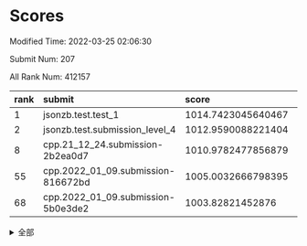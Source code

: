 # Scores

Modified Time: 2022-03-25 02:06:30

Submit Num: 207

All Rank Num: 412157

| rank |               submit               |       score        |       sigma        | pk_num |
| :--- | :--------------------------------- | :----------------- | :----------------- | :----- |
| 1    | jsonzb.test.test_1                 | 1014.7423045640467 | 0.8502785243980912 | 7967   |
| 2    | jsonzb.test.submission_level_4     | 1012.9590088221404 | 0.797863799041517  | 7970   |
| 8    | cpp.21_12_24.submission-2b2ea0d7   | 1010.9782477856879 | 0.7632822594240282 | 7967   |
| 55   | cpp.2022_01_09.submission-816672bd | 1005.0032666798395 | 0.7248004410963904 | 7959   |
| 68   | cpp.2022_01_09.submission-5b0e3de2 | 1003.82821452876   | 0.714696511712304  | 7969   |


<details>
<summary>全部</summary>

| rank |                 submit                 |       score        |       sigma        | pk_num |
| :--- | :------------------------------------- | :----------------- | :----------------- | :----- |
| 1    | jsonzb.test.test_1                     | 1014.7423045640467 | 0.8502785243980912 | 7967   |
| 2    | jsonzb.test.submission_level_4         | 1012.9590088221404 | 0.797863799041517  | 7970   |
| 3    | gobigger.level_3.submission_level_3_30 | 1011.7566126460055 | 0.7916903473593881 | 7964   |
| 4    | gobigger.level_3.submission_level_3_11 | 1011.5478265586815 | 0.7641559936501955 | 7963   |
| 5    | gobigger.level_3.submission_level_3_26 | 1011.2846855793257 | 0.7840799404865189 | 7964   |
| 6    | gobigger.level_3.submission_level_3_22 | 1011.2666914140533 | 0.7634725478862098 | 7960   |
| 7    | gobigger.level_3.submission_level_3_49 | 1011.036738109922  | 0.7554945598051332 | 7964   |
| 8    | cpp.21_12_24.submission-2b2ea0d7       | 1010.9782477856879 | 0.7632822594240282 | 7967   |
| 9    | gobigger.level_3.submission_level_3_18 | 1010.8129414633459 | 0.7662753290059494 | 7963   |
| 10   | gobigger.level_3.submission_level_3_7  | 1010.7177487726112 | 0.7657384531231609 | 7965   |
| 11   | gobigger.level_3.submission_level_3_36 | 1010.6870980233535 | 0.7841604520244865 | 7964   |
| 12   | gobigger.level_3.submission_level_3_23 | 1010.6765457862442 | 0.767092893683928  | 7968   |
| 13   | gobigger.level_3.submission_level_3_13 | 1010.5855545096933 | 0.7628615232233424 | 7963   |
| 14   | gobigger.level_3.submission_level_3_25 | 1010.4346249911481 | 0.7601739566197369 | 7966   |
| 15   | gobigger.level_3.submission_level_3_40 | 1010.4297818994016 | 0.7676698323046108 | 7967   |
| 16   | gobigger.level_3.submission_level_3_19 | 1010.2968568739917 | 0.7550600930207779 | 7966   |
| 17   | gobigger.level_3.submission_level_3_6  | 1010.2330974031994 | 0.7359262055407685 | 7962   |
| 18   | gobigger.level_3.submission_level_3_10 | 1010.2085081114842 | 0.7463946149380509 | 7964   |
| 19   | gobigger.level_3.submission_level_3_43 | 1010.1233987533018 | 0.751888514537969  | 7968   |
| 20   | gobigger.level_3.submission_level_3_28 | 1010.118832328778  | 0.744346121346368  | 7962   |
| 21   | gobigger.level_3.submission_level_3_46 | 1010.1121540254459 | 0.7646370967999427 | 7966   |
| 22   | gobigger.level_3.submission_level_3_21 | 1010.0834744002133 | 0.775213228070937  | 7965   |
| 23   | gobigger.level_3.submission_level_3_27 | 1010.0511587671367 | 0.7507101121620546 | 7965   |
| 24   | gobigger.level_3.submission_level_3_34 | 1010.0211538031724 | 0.7440639968632633 | 7966   |
| 25   | gobigger.level_3.submission_level_3_42 | 1010.0208058293116 | 0.7605435519575924 | 7965   |
| 26   | gobigger.level_3.submission_level_3_15 | 1009.9931827269114 | 0.7510883344981031 | 7968   |
| 27   | gobigger.level_3.submission_level_3_5  | 1009.991916263752  | 0.7416523166943795 | 7967   |
| 28   | gobigger.level_3.submission_level_3_9  | 1009.9918233795729 | 0.75210741866191   | 7962   |
| 29   | gobigger.level_3.submission_level_3_44 | 1009.8330853876427 | 0.7479956018258019 | 7964   |
| 30   | gobigger.level_3.submission_level_3_32 | 1009.6483521970754 | 0.7810724212135268 | 7962   |
| 31   | gobigger.level_3.submission_level_3_39 | 1009.6126601645378 | 0.7649896549095897 | 7963   |
| 32   | gobigger.level_3.submission_level_3_24 | 1009.5829642104312 | 0.7565657862515878 | 7964   |
| 33   | gobigger.level_3.submission_level_3_20 | 1009.5534481053678 | 0.763665633849082  | 7961   |
| 34   | gobigger.level_3.submission_level_3_8  | 1009.5126060435529 | 0.7438437340769299 | 7960   |
| 35   | gobigger.level_3.submission_level_3_3  | 1009.5070258720682 | 0.7672402213806332 | 7965   |
| 36   | gobigger.level_3.submission_level_3_0  | 1009.4553671337533 | 0.729960780990864  | 7970   |
| 37   | gobigger.level_3.submission_level_3_4  | 1009.4529807493689 | 0.752645979281966  | 7966   |
| 38   | gobigger.level_3.submission_level_3_45 | 1009.3620064503948 | 0.7794584697668712 | 7964   |
| 39   | gobigger.level_3.submission_level_3_12 | 1009.3149276786446 | 0.7390747218035689 | 7966   |
| 40   | gobigger.level_3.submission_level_3_2  | 1009.3031521684132 | 0.7556585132399402 | 7964   |
| 41   | gobigger.level_3.submission_level_3_38 | 1009.2992059802764 | 0.7434883060522979 | 7969   |
| 42   | gobigger.level_3.submission_level_3_35 | 1009.2839332591496 | 0.7634015644537937 | 7960   |
| 43   | gobigger.level_3.submission_level_3_16 | 1009.2564352598663 | 0.7526678966660529 | 7970   |
| 44   | gobigger.level_3.submission_level_3_33 | 1009.1998237725282 | 0.7398518036073304 | 7969   |
| 45   | gobigger.level_3.submission_level_3_14 | 1009.1265362573318 | 0.7436016283829774 | 7961   |
| 46   | gobigger.level_3.submission_level_3_1  | 1009.0689187141325 | 0.7665534416764982 | 7964   |
| 47   | gobigger.level_3.submission_level_3_48 | 1008.9972979522464 | 0.7508872939932979 | 7965   |
| 48   | gobigger.level_3.submission_level_3_41 | 1008.9629187614754 | 0.747952835383222  | 7966   |
| 49   | gobigger.level_3.submission_level_3_31 | 1008.7801569725643 | 0.7460365432832068 | 7970   |
| 50   | gobigger.level_3.submission_level_3_17 | 1008.7147022924735 | 0.74513206326832   | 7963   |
| 51   | gobigger.level_3.submission_level_3_37 | 1008.6977174465402 | 0.7386251934357486 | 7964   |
| 52   | gobigger.level_3.submission_level_3_29 | 1008.6335628351238 | 0.7428904289460181 | 7967   |
| 53   | gobigger.level_3.submission_level_3_47 | 1008.4877970456525 | 0.7427943827062501 | 7962   |
| 54   | gobigger.level_1.submission_level_1_19 | 1005.3386449982553 | 0.7196589695655697 | 7965   |
| 55   | cpp.2022_01_09.submission-816672bd     | 1005.0032666798395 | 0.7248004410963904 | 7959   |
| 56   | gobigger.level_1.submission_level_1_1  | 1004.6673242194621 | 0.7117182242117551 | 7972   |
| 57   | gobigger.level_1.submission_level_1_49 | 1004.550592180453  | 0.711717687637385  | 7965   |
| 58   | gobigger.level_1.submission_level_1_4  | 1004.5454317255524 | 0.7166413722825893 | 7967   |
| 59   | gobigger.level_1.submission_level_1_8  | 1004.5042025395649 | 0.7138696250512829 | 7966   |
| 60   | gobigger.level_1.submission_level_1_2  | 1004.4119481529807 | 0.7120873874314319 | 7961   |
| 61   | gobigger.level_1.submission_level_1_35 | 1004.324705492869  | 0.7184750599671977 | 7967   |
| 62   | gobigger.level_1.submission_level_1_37 | 1004.3165596843965 | 0.7054191730470261 | 7962   |
| 63   | gobigger.level_1.submission_level_1_40 | 1004.1432940966375 | 0.7076700848091891 | 7962   |
| 64   | gobigger.level_1.submission_level_1_14 | 1004.072748606493  | 0.7221899519733838 | 7963   |
| 65   | gobigger.level_1.submission_level_1_9  | 1004.0400352484294 | 0.7102935062964741 | 7959   |
| 66   | gobigger.level_1.submission_level_1_17 | 1004.0038905845653 | 0.7161315586349464 | 7965   |
| 67   | gobigger.level_1.submission_level_1_27 | 1003.9078102841386 | 0.7059120257225167 | 7962   |
| 68   | cpp.2022_01_09.submission-5b0e3de2     | 1003.82821452876   | 0.714696511712304  | 7969   |
| 69   | gobigger.level_1.submission_level_1_41 | 1003.8267754630523 | 0.7083775961396709 | 7964   |
| 70   | gobigger.level_1.submission_level_1_0  | 1003.7465241183673 | 0.7178969633063127 | 7961   |
| 71   | gobigger.level_1.submission_level_1_24 | 1003.6266755972646 | 0.6946805682800964 | 7965   |
| 72   | gobigger.level_1.submission_level_1_45 | 1003.591271837078  | 0.7170234646151458 | 7965   |
| 73   | gobigger.level_1.submission_level_1_32 | 1003.5664756555014 | 0.7121832767749305 | 7961   |
| 74   | gobigger.level_1.submission_level_1_13 | 1003.5544322076747 | 0.711344741822382  | 7965   |
| 75   | gobigger.level_1.submission_level_1_42 | 1003.5374243860589 | 0.7152934415498685 | 7965   |
| 76   | gobigger.level_1.submission_level_1_22 | 1003.4977373147148 | 0.7220652504733946 | 7968   |
| 77   | gobigger.level_1.submission_level_1_26 | 1003.4456815958608 | 0.7231379571777842 | 7965   |
| 78   | gobigger.level_1.submission_level_1_38 | 1003.4308621004675 | 0.7141407538957656 | 7963   |
| 79   | gobigger.level_1.submission_level_1_12 | 1003.409690840603  | 0.7278458414075377 | 7968   |
| 80   | gobigger.level_1.submission_level_1_23 | 1003.3969077073576 | 0.7198131790167761 | 7963   |
| 81   | gobigger.level_1.submission_level_1_44 | 1003.3792199677483 | 0.7173713617898279 | 7963   |
| 82   | gobigger.level_1.submission_level_1_21 | 1003.3202255919886 | 0.7032126905241998 | 7965   |
| 83   | gobigger.level_1.submission_level_1_6  | 1003.2686817872254 | 0.7123066618684912 | 7967   |
| 84   | gobigger.level_1.submission_level_1_3  | 1003.2479256630877 | 0.7186440340405644 | 7965   |
| 85   | gobigger.level_1.submission_level_1_36 | 1003.2266305025017 | 0.7125752086725698 | 7967   |
| 86   | gobigger.level_1.submission_level_1_47 | 1003.0963790578301 | 0.7084047191094575 | 7967   |
| 87   | gobigger.level_1.submission_level_1_33 | 1003.0335351680332 | 0.7120799882624107 | 7968   |
| 88   | gobigger.level_1.submission_level_1_10 | 1002.9896895424079 | 0.7266263782611259 | 7960   |
| 89   | gobigger.level_1.submission_level_1_5  | 1002.9844036134471 | 0.7181449966575844 | 7966   |
| 90   | gobigger.level_1.submission_level_1_34 | 1002.946767332851  | 0.7176058666190492 | 7966   |
| 91   | gobigger.level_1.submission_level_1_30 | 1002.9418760455598 | 0.7269217556519924 | 7967   |
| 92   | gobigger.level_1.submission_level_1_29 | 1002.8355617347559 | 0.7003040746963415 | 7972   |
| 93   | gobigger.level_1.submission_level_1_7  | 1002.8067297266971 | 0.7001044149142289 | 7966   |
| 94   | gobigger.level_1.submission_level_1_28 | 1002.7228497180907 | 0.7231065779773633 | 7963   |
| 95   | gobigger.level_1.submission_level_1_16 | 1002.7067979237394 | 0.7061630324797591 | 7966   |
| 96   | gobigger.level_1.submission_level_1_46 | 1002.6996180552183 | 0.7102134097895062 | 7969   |
| 97   | gobigger.level_1.submission_level_1_48 | 1002.6767598475815 | 0.7157942377123006 | 7963   |
| 98   | gobigger.level_1.submission_level_1_39 | 1002.6628477453974 | 0.7172932320682411 | 7966   |
| 99   | gobigger.level_1.submission_level_1_25 | 1002.575191366141  | 0.7080802349450622 | 7967   |
| 100  | gobigger.level_1.submission_level_1_15 | 1002.3645747973222 | 0.7196810317235038 | 7958   |
| 101  | gobigger.level_1.submission_level_1_31 | 1002.3571630702695 | 0.7118398544297527 | 7959   |
| 102  | gobigger.level_1.submission_level_1_20 | 1002.3428312570276 | 0.712991827827584  | 7963   |
| 103  | gobigger.level_1.submission_level_1_43 | 1002.108891464092  | 0.7176547891902122 | 7963   |
| 104  | gobigger.level_1.submission_level_1_11 | 1001.734230532151  | 0.7134385988052429 | 7959   |
| 105  | gobigger.level_1.submission_level_1_18 | 1001.0696248186338 | 0.6988330939521357 | 7965   |
| 106  | gobigger.random.submission_random_49   | 997.6669637597598  | 0.7056328974761228 | 7967   |
| 107  | gobigger.random.submission_random_31   | 997.0848692124879  | 0.7167418251243822 | 7964   |
| 108  | gobigger.random.submission_random_41   | 997.0564961473993  | 0.7142839126370981 | 7966   |
| 109  | gobigger.random.submission_random_12   | 996.950162222651   | 0.7005620226231243 | 7963   |
| 110  | gobigger.random.submission_random_8    | 996.9022091807641  | 0.709405254414902  | 7969   |
| 111  | gobigger.random.submission_random_15   | 996.8289458997222  | 0.7020391716725455 | 7960   |
| 112  | gobigger.random.submission_random_24   | 996.7457277244739  | 0.6996299240580269 | 7965   |
| 113  | gobigger.random.submission_random_1    | 996.7170463239349  | 0.7174548690223913 | 7965   |
| 114  | gobigger.random.submission_random_19   | 996.6566670978083  | 0.7222073470678344 | 7962   |
| 115  | gobigger.random.submission_random_2    | 996.5773646114116  | 0.7062250481411766 | 7966   |
| 116  | gobigger.random.submission_random_45   | 996.5613341628126  | 0.7058764659501473 | 7967   |
| 117  | gobigger.random.submission_random_13   | 996.4883386289258  | 0.7231609437341657 | 7965   |
| 118  | gobigger.random.submission_random_9    | 996.4536893151939  | 0.7178506886526275 | 7964   |
| 119  | gobigger.random.submission_random_37   | 996.3902208590566  | 0.7010959354282702 | 7964   |
| 120  | gobigger.random.submission_random_18   | 996.3893767072656  | 0.7192278763583556 | 7962   |
| 121  | gobigger.random.submission_random_35   | 996.386863277055   | 0.7066832921797986 | 7970   |
| 122  | gobigger.random.submission_random_29   | 996.3612192271833  | 0.6995748913255374 | 7968   |
| 123  | gobigger.random.submission_random_4    | 996.3382138727151  | 0.7143985193631794 | 7963   |
| 124  | gobigger.random.submission_random_11   | 996.2860886396536  | 0.7080761920411567 | 7965   |
| 125  | gobigger.random.submission_random_5    | 996.2678818107754  | 0.716073621640228  | 7966   |
| 126  | gobigger.random.submission_random_48   | 996.2414324250088  | 0.704348111081493  | 7960   |
| 127  | gobigger.random.submission_random_43   | 996.186588207846   | 0.6995389374844974 | 7962   |
| 128  | gobigger.random.submission_random_0    | 996.1860931379016  | 0.7076184376444968 | 7966   |
| 129  | gobigger.random.submission_random_39   | 996.113393099875   | 0.7130499549908422 | 7972   |
| 130  | gobigger.random.submission_random_23   | 996.0914299126176  | 0.6952717786184417 | 7964   |
| 131  | gobigger.random.submission_random_47   | 996.090359192778   | 0.699954561364511  | 7965   |
| 132  | gobigger.random.submission_random_40   | 996.0876020111192  | 0.7179215380762599 | 7965   |
| 133  | gobigger.random.submission_random_44   | 996.0848316875445  | 0.7161253565780792 | 7972   |
| 134  | gobigger.random.submission_random_20   | 996.0497738616098  | 0.7217382178890082 | 7960   |
| 135  | gobigger.random.submission_random_30   | 996.0044610915372  | 0.7029753447041245 | 7962   |
| 136  | gobigger.random.submission_random_36   | 995.9900478746105  | 0.7011464483366282 | 7964   |
| 137  | gobigger.random.submission_random_7    | 995.9612271397784  | 0.7143884139917503 | 7966   |
| 138  | gobigger.random.submission_random_21   | 995.944277696113   | 0.71115760173901   | 7964   |
| 139  | gobigger.random.submission_random_14   | 995.853356230896   | 0.720587903343424  | 7960   |
| 140  | gobigger.random.submission_random_6    | 995.7721194674838  | 0.7184651937787547 | 7965   |
| 141  | gobigger.random.submission_random_17   | 995.704280069226   | 0.7055364619187192 | 7962   |
| 142  | gobigger.random.submission_random_16   | 995.6689249573125  | 0.7016795606732952 | 7968   |
| 143  | gobigger.random.submission_random_34   | 995.6656805670451  | 0.7089061345721984 | 7966   |
| 144  | gobigger.random.submission_random_28   | 995.655986448336   | 0.719141805232088  | 7962   |
| 145  | gobigger.random.submission_random_46   | 995.6085267436895  | 0.7080707556980702 | 7962   |
| 146  | gobigger.random.submission_random_27   | 995.5789266777964  | 0.7122389929891068 | 7962   |
| 147  | gobigger.random.submission_random_32   | 995.543670682724   | 0.7070003379893793 | 7963   |
| 148  | gobigger.random.submission_random_33   | 995.4728554274759  | 0.7081774543733248 | 7963   |
| 149  | gobigger.random.submission_random_3    | 995.2443062392058  | 0.7051752088530265 | 7962   |
| 150  | gobigger.random.submission_random_38   | 995.1980206753509  | 0.7123806567771477 | 7969   |
| 151  | gobigger.random.submission_random_22   | 995.0987708441147  | 0.7178000790860151 | 7962   |
| 152  | gobigger.random.submission_random_26   | 995.071399460951   | 0.7102644166852902 | 7958   |
| 153  | gobigger.random.submission_random_10   | 995.0118923176362  | 0.7158025896624135 | 7963   |
| 154  | gobigger.random.submission_random_42   | 994.978977487577   | 0.7212572846776529 | 7966   |
| 155  | gobigger.random.submission_random_25   | 994.9603661127883  | 0.7179767992620434 | 7963   |
| 156  | gobigger.level_2.submission_level_2_21 | 994.0370885628578  | 0.7280315700762948 | 7968   |
| 157  | gobigger.level_2.submission_level_2_30 | 993.8805161644709  | 0.7272407622408169 | 7964   |
| 158  | gobigger.level_2.submission_level_2_9  | 993.4156866148492  | 0.74503926948496   | 7963   |
| 159  | gobigger.level_2.submission_level_2_34 | 993.0878649168567  | 0.7429382079315532 | 7963   |
| 160  | gobigger.level_2.submission_level_2_10 | 993.0656521584441  | 0.7256159756899013 | 7960   |
| 161  | gobigger.level_2.submission_level_2_22 | 992.9277736948119  | 0.7423087113187743 | 7966   |
| 162  | gobigger.level_2.submission_level_2_6  | 992.8972704052779  | 0.748361722752923  | 7959   |
| 163  | gobigger.level_2.submission_level_2_24 | 992.7488973744547  | 0.7336376649037013 | 7963   |
| 164  | gobigger.level_2.submission_level_2_8  | 992.7377611184048  | 0.7455108499498784 | 7964   |
| 165  | gobigger.level_2.submission_level_2_26 | 992.7292122302182  | 0.7561690286967816 | 7965   |
| 166  | gobigger.level_2.submission_level_2_43 | 992.6587525821882  | 0.7582750143989196 | 7967   |
| 167  | gobigger.level_2.submission_level_2_18 | 992.6576036204943  | 0.74809630261002   | 7963   |
| 168  | gobigger.level_2.submission_level_2_49 | 992.6055946667351  | 0.7515822831076505 | 7964   |
| 169  | gobigger.level_2.submission_level_2_19 | 992.5891405041162  | 0.7529945789157945 | 7969   |
| 170  | gobigger.level_2.submission_level_2_13 | 992.5858367641247  | 0.748729037481516  | 7964   |
| 171  | gobigger.level_2.submission_level_2_1  | 992.5593881069017  | 0.7520680023666435 | 7969   |
| 172  | gobigger.level_2.submission_level_2_48 | 992.5431924315332  | 0.7217259361744177 | 7967   |
| 173  | gobigger.level_2.submission_level_2_33 | 992.5122903710948  | 0.7401223013293453 | 7956   |
| 174  | gobigger.level_2.submission_level_2_44 | 992.5079644829898  | 0.7332766631660621 | 7967   |
| 175  | gobigger.level_2.submission_level_2_39 | 992.5074852246951  | 0.7544516995091209 | 7960   |
| 176  | gobigger.level_2.submission_level_2_5  | 992.4893552000696  | 0.7300643148152768 | 7959   |
| 177  | gobigger.level_2.submission_level_2_45 | 992.4710993860426  | 0.7442241951257199 | 7966   |
| 178  | gobigger.level_2.submission_level_2_20 | 992.361777582071   | 0.7508801327849295 | 7963   |
| 179  | gobigger.level_2.submission_level_2_2  | 992.3334029828608  | 0.7514304608867011 | 7964   |
| 180  | gobigger.level_2.submission_level_2_29 | 992.3159269482693  | 0.753030284424171  | 7967   |
| 181  | gobigger.level_2.submission_level_2_17 | 992.2840107882962  | 0.7567329420388482 | 7965   |
| 182  | gobigger.level_2.submission_level_2_31 | 992.1564757121567  | 0.7526235993095003 | 7965   |
| 183  | gobigger.level_2.submission_level_2_32 | 992.0715098448777  | 0.7479903752382608 | 7959   |
| 184  | gobigger.level_2.submission_level_2_15 | 992.0703182825439  | 0.7212091632320122 | 7960   |
| 185  | gobigger.level_2.submission_level_2_35 | 991.9307044264289  | 0.7578017386695755 | 7964   |
| 186  | gobigger.level_2.submission_level_2_47 | 991.8684461625965  | 0.7381398196322971 | 7968   |
| 187  | gobigger.level_2.submission_level_2_38 | 991.8322764691187  | 0.744747175329328  | 7958   |
| 188  | gobigger.level_2.submission_level_2_3  | 991.8212807240019  | 0.7472207144088351 | 7968   |
| 189  | gobigger.level_2.submission_level_2_28 | 991.7856508562705  | 0.7376798440467903 | 7963   |
| 190  | gobigger.level_2.submission_level_2_25 | 991.7668561176579  | 0.7601532755126756 | 7968   |
| 191  | gobigger.level_2.submission_level_2_16 | 991.7540531265507  | 0.7318406589288168 | 7965   |
| 192  | gobigger.level_2.submission_level_2_23 | 991.714589179361   | 0.7377438980998334 | 7962   |
| 193  | gobigger.level_2.submission_level_2_40 | 991.4725918680955  | 0.7514826482526719 | 7967   |
| 194  | gobigger.level_2.submission_level_2_46 | 991.4604338636185  | 0.7560483399241731 | 7962   |
| 195  | gobigger.level_2.submission_level_2_42 | 991.3841196540777  | 0.7505324172287653 | 7964   |
| 196  | gobigger.level_2.submission_level_2_4  | 991.2275767740409  | 0.7369241285868877 | 7961   |
| 197  | gobigger.level_2.submission_level_2_27 | 991.1801704116219  | 0.7489847450278241 | 7963   |
| 198  | gobigger.level_2.submission_level_2_14 | 991.0831962159025  | 0.7659654697333442 | 7964   |
| 199  | gobigger.level_2.submission_level_2_7  | 990.9506780284031  | 0.7903631120937052 | 7964   |
| 200  | gobigger.level_2.submission_level_2_12 | 990.8990143294121  | 0.7794973095618744 | 7964   |
| 201  | gobigger.level_2.submission_level_2_0  | 990.8378925484437  | 0.7872198943627794 | 7964   |
| 202  | gobigger.level_2.submission_level_2_37 | 990.7996796885773  | 0.7502467837590909 | 7969   |
| 203  | gobigger.level_2.submission_level_2_41 | 990.6466700440845  | 0.764916300698236  | 7958   |
| 204  | gobigger.level_2.submission_level_2_11 | 990.364814642856   | 0.754454120379363  | 7959   |
| 205  | gobigger.level_2.submission_level_2_36 | 989.6850691816193  | 0.7784225307380583 | 7962   |
| 206  | gobigger.none.submission_none_0        | 980.6395429662158  | 1.2528938583948663 | 7966   |
| 207  | gobigger.none.submission_none_1        | 975.999531666249   | 1.4822856636357364 | 7963   |

</details>